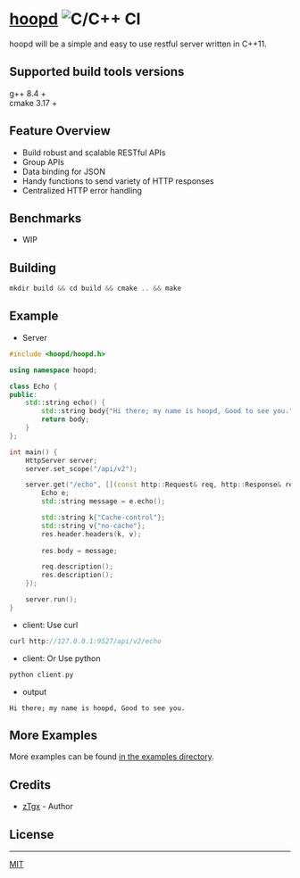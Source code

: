 # [hoopd](https://github.com/zTgx/hoopd) ![C/C++ CI](https://github.com/zTgx/hoopd/workflows/C/C++%20CI/badge.svg)
hoopd will be a simple and easy to use restful server written in C++11.   

## Supported build tools versions
g++ 8.4  +   
cmake 3.17 +

## Feature Overview
- Build robust and scalable RESTful APIs
- Group APIs
- Data binding for JSON
- Handy functions to send variety of HTTP responses
- Centralized HTTP error handling

## Benchmarks
- WIP

## Building
```c++
mkdir build && cd build && cmake .. && make
```

## Example
* Server
```c++
#include <hoopd/hoopd.h>

using namespace hoopd;

class Echo {
public:
    std::string echo() {
        std::string body{"Hi there; my name is hoopd, Good to see you."};
        return body;
    }
};

int main() {
    HttpServer server;
    server.set_scope("/api/v2");

    server.get("/echo", [](const http::Request& req, http::Response& res) {
        Echo e;
        std::string message = e.echo();

        std::string k{"Cache-control"};
        std::string v{"no-cache"};
        res.header.headers(k, v);
        
        res.body = message;

        req.description();
        res.description();
    });

    server.run();
}
```
* client: Use curl
```c
curl http://127.0.0.1:9527/api/v2/echo
```
* client: Or Use python
```c
python client.py
```
* output 
```
Hi there; my name is hoopd, Good to see you.
```
  
## More Examples
More examples can be found [in the examples directory](examples/).  


## Credits

- [zTgx](https://github.com/zTgx) - Author

## License
-------
[MIT](https://github.com/zTgx/hoopd/blob/master/LICENSE)
